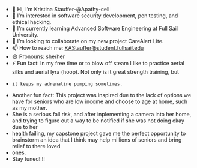 - 👋 Hi, I’m Kristina Stauffer-@Apathy-cell
- 👀 I’m interested in software security development, pen testing, and ethical hacking.
- 🌱 I’m currently learning Advanced Software Engineering at Full Sail University. 
- 💞️ I’m looking to collaborate on my new project CareAlert Lite.
- 📫 How to reach me: KAStauffer@student.fullsail.edu  
- 😄 Pronouns: she/her
- ⚡ Fun fact: In my free time or to blow off steam I like to practice aerial silks and aerial lyra (hoop). Not only is it great strength training, but
-     it keeps my adrenaline pumping sometimes.
- Another fun fact: This project was inspired due to the lack of options we have for seniors who are low income and choose to age at home, such as my mother.
- She is a serious fall risk, and after inplementing a camera into her home, and trying to figure out a way to be notified if she was not doing okay due to her
- health failing, my capstone project gave me the perfect opportunity to brainstorm an idea that I think may help millions of seniors and bring relief to there loved
- ones.
- Stay tuned!!!!

<!---
Apathy-cell/Apathy-cell is a ✨ special ✨ repository because its `README.md` (this file) appears on your GitHub profile.
You can click the Preview link to take a look at your changes.
--->
